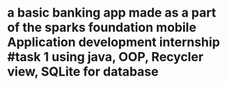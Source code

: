 # a basic banking app made as a part of the sparks foundation mobile Application development internship #task 1 using java, OOP, Recycler view, SQLite for database

